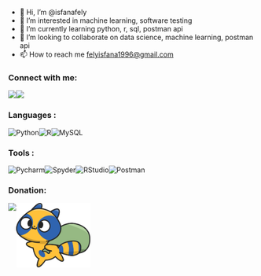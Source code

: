 - 👋 Hi, I’m @isfanafely
- 👀 I’m interested in machine learning, software testing
- 🌱 I’m currently learning python, r, sql, postman api
- 💞️ I’m looking to collaborate on data science, machine learning, postman api
- 📫 How to reach me felyisfana1996@gmail.com

### Connect with me:

[<img align="left" src="https://img.shields.io/badge/Twitter-1DA1F2?style=for-the-badge&logo=twitter&logoColor=white" />][twitter]
&nbsp;
[<img align="left" src="https://img.shields.io/badge/LinkedIn-0077B5?style=for-the-badge&logo=linkedin&logoColor=white" />][linkedin]

<a name="languages-used"></a>

### Languages :

[<img align="left" src="https://img.shields.io/badge/python-3670A0?style=for-the-badge&logo=python&logoColor=white" title="Python" />][languages]
&nbsp;
[<img align="left" src="https://img.shields.io/badge/r-%23276DC3.svg?style=for-the-badge&logo=r&logoColor=white" title="R"/>][languages]
&nbsp;
[<img align="left" src="https://img.shields.io/badge/mysql-%23576DC3.svg?style=for-the-badge&logo=mysql&logoColor=white" title="MySQL"/>][languages]

<a name="program-used"></a>

### Tools :

[<img align="left" src="https://img.shields.io/badge/PyCharm-4B4B4B.svg?&style=for-the-badge&logo=PyCharm&logoColor=white" title="Pycharm"/>][program]
&nbsp;
[<img  align="left" src="https://img.shields.io/badge/Spyder-838485?style=for-the-badge&logo=spyder%20ide&logoColor=maroon" title="Spyder"/>][program]
&nbsp;
[<img align="left" src="https://img.shields.io/badge/RStudio-75AADB?style=for-the-badge&logo=RStudio&logoColor=white" title="RStudio"/>][program]
&nbsp;
[<img align="left" src="https://img.shields.io/badge/Postman-FF6C37?style=for-the-badge&logo=postman&logoColor=white" title="Postman"/>][program]

  
### Donation:

[<img align="left" src="https://img.shields.io/badge/PayPal-00457C?style=for-the-badge&logo=paypal&logoColor=white" />][paypal]
&nbsp;
[<img align="left" src="https://github.com/isfanafely/isfanafely/blob/main/aa.svg" width="30%" heigth="30%"/>][saweria]


[twitter]: https://twitter.com/isfanafely
[linkedin]: https://linkedin.com/in/isfanafely
[paypal]: https://paypal.me/isfanafelyID
[languages]: #languages-used
[program]: #program-used
[saweria]: https://saweria.co/isfanafely
